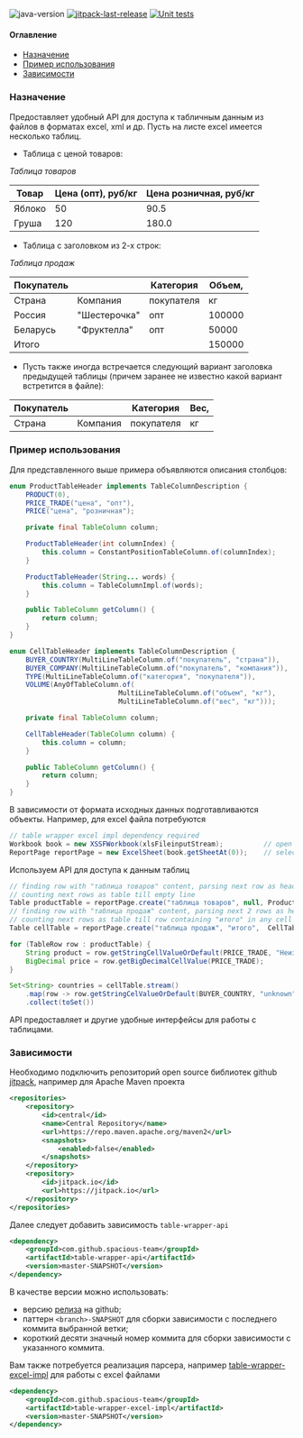 ![java-version](https://img.shields.io/badge/Java-11-brightgreen?style=flat-square)
[![jitpack-last-release](https://jitpack.io/v/spacious-team/table-wrapper-api.svg?style=flat-square)](
https://jitpack.io/#spacious-team/table-wrapper-api)
[![Unit tests](https://img.shields.io/endpoint.svg?url=https%3A%2F%2Factions-badge.atrox.dev%2Fspacious-team%2Ftable-wrapper-api%2Fbadge%3Fref%3Ddevelop&style=flat-square&label=Test&logo=none)](
https://github.com/spacious-team/table-wrapper-api/actions/workflows/unit-tests.yml)

#### Оглавление
- [Назначение](#назначение)
- [Пример использования](#пример-использования)
- [Зависимости](#зависимости)

### Назначение
Предоставляет удобный API для доступа к табличным данным из файлов в форматах excel, xml и др.
Пусть на листе excel имеется несколько таблиц.

- Таблица с ценой товаров:

*Таблица товаров*

| Товар  | Цена (опт), руб/кг | Цена розничная, руб/кг |
|--------|--------------------|------------------------|
| Яблоко | 50                 | 90.5                   |
|  Груша | 120                | 180.0                  |

- Таблица с заголовком из 2-х строк:

*Таблица продаж*

| Покупатель |              | Категория  | Объем, |
|------------|--------------|------------|--------|
| Страна     | Компания     | покупателя | кг     |
| Россия     | "Шестерочка" | опт        | 100000 |
| Беларусь   | "Фруктелла"  | опт        | 50000  |
| Итого      |              |            | 150000 |

- Пусть также иногда встречается следующий вариант заголовка предыдущей таблицы (причем заранее не известно какой вариант
встретится в файле):

| Покупатель |          | Категория  | Вес, |
|------------|----------|------------|------|
| Страна     | Компания | покупателя | кг   |

### Пример использования
Для представленного выше примера объявляются описания столбцов:
```java
enum ProductTableHeader implements TableColumnDescription {
    PRODUCT(0),
    PRICE_TRADE("цена", "опт"),
    PRICE("цена", "розничная");

    private final TableColumn column;

    ProductTableHeader(int columnIndex) {
        this.column = ConstantPositionTableColumn.of(columnIndex);
    }

    ProductTableHeader(String... words) {
        this.column = TableColumnImpl.of(words);
    }

    public TableColumn getColumn() {
        return column;
    }   
}

enum CellTableHeader implements TableColumnDescription {
    BUYER_COUNTRY(MultiLineTableColumn.of("покупатель", "страна")),
    BUYER_COMPANY(MultiLineTableColumn.of("покупатель", "компания")),
    TYPE(MultiLineTableColumn.of("категория", "покупателя")),
    VOLUME(AnyOfTableColumn.of(
                           MultiLineTableColumn.of("объем", "кг"),
                           MultiLineTableColumn.of("вес", "кг")));

    private final TableColumn column;

    CellTableHeader(TableColumn column) {
        this.column = column;
    }

    public TableColumn getColumn() {
        return column;
    }  
}
```
В зависимости от формата исходных данных подготавливаются объекты. Например, для excel файла потребуются
```java
// table wrapper excel impl dependency required 
Workbook book = new XSSFWorkbook(xlsFileinputStream);          // open Excel file
ReportPage reportPage = new ExcelSheet(book.getSheetAt(0));    // select first Excel sheet
```
Используем API для доступа к данным таблиц
```java
// finding row with "таблица товаров" content, parsing next row as header and
// counting next rows as table till empty line
Table productTable = reportPage.create("таблица товаров", null, ProductTableHeader.class);
// finding row with "таблица продаж" content, parsing next 2 rows as header and
// counting next rows as table till row containing "итого" in any cell
Table cellTable = reportPage.create("таблица продаж", "итого",  CellTableHeader.class, 2);

for (TableRow row : productTable) {
    String product = row.getStringCellValueOrDefault(PRICE_TRADE, "Неизвестный товар");
    BigDecimal price = row.getBigDecimalCellValue(PRICE_TRADE);
}

Set<String> countries = cellTable.stream()
    .map(row -> row.getStringCelValueOrDefault(BUYER_COUNTRY, "unknown"))
    .collect(toSet())
```
API предоставляет и другие удобные интерфейсы для работы с таблицами.

### Зависимости
Необходимо подключить репозиторий open source библиотек github [jitpack](https://jitpack.io/#spacious-team/table-wrapper-api),
например для Apache Maven проекта
```xml
<repositories>
    <repository>
        <id>central</id>
        <name>Central Repository</name>
        <url>https://repo.maven.apache.org/maven2</url>
        <snapshots>
            <enabled>false</enabled>
        </snapshots>
    </repository>
    <repository>
        <id>jitpack.io</id>
        <url>https://jitpack.io</url>
    </repository>
</repositories>
```
Далее следует добавить зависимость `table-wrapper-api`
```xml
<dependency>
    <groupId>com.github.spacious-team</groupId>
    <artifactId>table-wrapper-api</artifactId>
    <version>master-SNAPSHOT</version>
</dependency>
```
В качестве версии можно использовать:
- версию [релиза](https://github.com/spacious-team/table-wrapper-api/releases) на github;
- паттерн `<branch>-SNAPSHOT` для сборки зависимости с последнего коммита выбранной ветки;
- короткий десяти значный номер коммита для сборки зависимости с указанного коммита.
 
Вам также потребуется реализация парсера, например
[table-wrapper-excel-impl](https://github.com/spacious-team/table-wrapper-excel-impl) для работы с excel файлами
```xml
<dependency>
    <groupId>com.github.spacious-team</groupId>
    <artifactId>table-wrapper-excel-impl</artifactId>
    <version>master-SNAPSHOT</version>
</dependency>
```